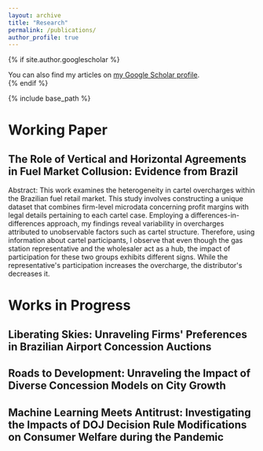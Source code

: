 ```yaml
---
layout: archive
title: "Research"
permalink: /publications/
author_profile: true
---
```


{% if site.author.googlescholar %}
  <div class="wordwrap">You can also find my articles on <a href="{{site.author.googlescholar}}">my Google Scholar profile</a>.</div>
{% endif %}

{% include base_path %}


# Working Paper

## The Role of Vertical and Horizontal Agreements in Fuel Market Collusion: Evidence from Brazil

Abstract: This work examines the heterogeneity in cartel overcharges within the Brazilian fuel retail market. This study involves constructing a unique dataset that combines firm-level microdata concerning profit margins with legal details pertaining to each cartel case. Employing a differences-in-differences approach, my findings reveal variability in overcharges attributed to unobservable factors such as cartel structure. Therefore, using information about cartel participants, I observe that even though the gas station representative and the wholesaler act as a hub, the impact of participation for these two groups exhibits different signs. While the representative's participation increases the overcharge, the distributor's decreases it.

# Works in Progress

## Liberating Skies: Unraveling Firms' Preferences in Brazilian Airport Concession Auctions

## Roads to Development: Unraveling the Impact of Diverse Concession Models on City Growth

## Machine Learning Meets Antitrust: Investigating the Impacts of DOJ Decision Rule Modifications on Consumer Welfare during the Pandemic
